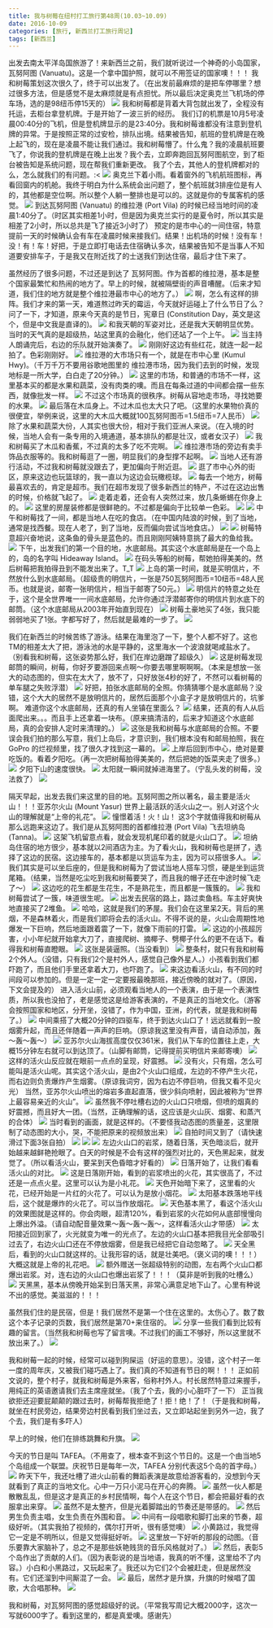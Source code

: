 ```yaml
---
title: 我与树莓在纽村打工旅行第48周(10.03~10.09)
date: 2016-10-09
categories: [旅行, 新西兰打工旅行周记]
tags: [新西兰]    
---
```






出发去南太平洋岛国旅游了！来新西兰之前，我们就听说过一个神奇的小岛国家，瓦努阿图 (Vanuatu)。这是一个拿中国护照，就可以不用签证的国家噢！！！
我和树莓策划这次很久了，终于可以出发了。（在出发前最麻烦的是把车停哪里？想过很多方法，但是感觉不是太麻烦就是有点担忧。所以最后决定奥克兰飞机场的停车场，选的是98纽币停15天的）
![](/event/2016_10_09_p1.jpg)
我和树莓都是背着大背包就出发了，全程没有托运，去柜台拿登机牌。于是开始了一波三折的经历。
我们订的机票是10月5号凌晨00:40分的飞机，但是登机牌显示的是23:40分。我和树莓谁都没有注意到登机牌的异常。于是按照正常的过安检，排队出境。结果被告知，航班的登机牌是在晚上起飞的，现在是凌晨不能让我们通过。我和树莓懵了。什么鬼？我的凌晨航班要飞了，你说我的登机牌是在晚上出发？我个去，立即奔跑回瓦努阿图航空，到了柜台被告知是系统问题，现在帮我们重新更改。
我了个去，其他人的登机牌都对的么，怎么就我们的有问题。:<
![](/event/2016_10_09_p2.jpg)
奥克兰下着小雨。看着窗外的飞机航班图标，再看回窗内的机舱。我终于明白为什么系统会出问题了，整个航班就3排座位是有人的，其他都是空位啊。所以整个人躺一整排也是可以的。这就是你的专属客机的感觉。
![](/event/2016_10_09_p3.jpg)
到达瓦努阿图 (Vanuatu) 的维拉港 (Port Vila) 的时候已经当地时间的凌晨1:40分了。（时区其实相差1小时，但是因为奥克兰实行的是夏令时，所以其实是相差了2小时，所以总共是飞了接近3小时了）
预定的是市中心的一间住宿，特意提前一天的时候确认会有车在凌晨时候来接我们。结果！出机场的时候！没有车！没！有！车！好把，于是立即打电话去住宿确认多次，结果被告知不是当事人不知道要安排车子，于是我又在附近找了的士送我们到达住宿，最后才住下来了。

虽然经历了很多问题，不过还是到达了 瓦努阿图。作为首都的维拉港，基本是整个国家最繁忙和热闹的地方了。早上的时候，就被隔壁街的声音嘈醒。（后来才知道，我们住的地方就是整个维拉港最市中心的地方了。）
![](/event/2016_10_09_p4.jpg)
啊，怎么有这样的排阵。我们才来的第一天，难道熬过昨天的霉运，今天就好运碰上了什么节日了么？问了一下，才知道，原来今天真的是节日，宪章日 (Constitution Day，英文是这个，但是中文我是直译的)。
![](/event/2016_10_09_p5.jpg)
和我天朝的军姿对比，还是我大天朝明显优势。当时的天气真的是超级热，站这里真的会融化，他们还站了一个上午。
![](/event/2016_10_09_p6.jpg)
当主持人朗诵完后，右边的乐队就开始演奏了。
![](/event/2016_10_09_p7.jpg)
刚刚好这边有些红花，就连一起一起拍了。色彩刚刚好。
![](/event/2016_10_09_p8.jpg)
维拉港的大市场只有一个，就是在市中心里 (Kumul Hwy)。（千万千万不要用谷歌地图里的 维拉港市场，因为我们去到的时候，发现地标是一所大学，白白走了20分钟。）
![](/event/2016_10_09_p9.jpg)
这里的市场，和普通的市场不一样，这里基本买的都是水果和蔬菜，没有肉类的噢。而且在每条过道的中间都会摆一些东西，就像批发一样。
![](/event/2016_10_09_p10.jpg)
不过这个市场真的很秩序。树莓从容地走市场，寻找她要的水果。
![](/event/2016_10_09_p11.jpg)
最后落在木瓜身上。不过木瓜也太大只了吧。（这里的水果物价真的很便宜，举例来说，这里的大木瓜大概就100瓦努阿图币=1.5纽币=7人民币）
![](/event/2016_10_09_p12.jpg)
除了水果和蔬菜大份，人其实也很大份，相对于我们亚洲人来说。（在入境的时候，当地人会有一条专用的入境通道，基本排队的都是壮汉，或者女汉子）
![](/event/2016_10_09_p13.jpg)
我和树莓买了木瓜和香蕉，不过真的太多了吃不完啊。
![](/event/2016_10_09_p14.jpg)
维拉港市场的旁边有卖手饰品衣服等的。我和树莓逛了一圈，明显我们的身型撑不起啊。
![](/event/2016_10_09_p15.jpg)
当地人还有游行活动，不过我和树莓就没跟去了，更加偏向于附近逛。
![](/event/2016_10_09_p17.jpg)
逛了市中心外的街区，原来这边也玩篮球的，我一直以为这边会玩橄榄球。
![](/event/2016_10_09_p18.jpg)
每去一个地方，树莓最喜欢去的，肯定是超市。我们在超市发现了很多新西兰的特产，不过在这边出售的时候，价格就飞起了。
![](/event/2016_10_09_p19.jpg)
走着走着，还会有人突然过来，放几条蜥蜴在你身上的。
![](/event/2016_10_09_p20.jpg)
这里的房屋装修都是很鲜艳的。不过都是偏向于比较单一色彩。
![](/event/2016_10_09_p21.jpg)
![](/event/2016_10_09_p22.jpg)
中午和树莓找了一间，都是当地人在吃的食店。（在中国内陆浪的时候，到了当地，通常是找西餐。现在人老了，到了当地，反而偏向尝试当地食店。）
![](/event/2016_10_09_p23.jpg)
![](/event/2016_10_09_p24.jpg)
树莓特意超兴奋地说，这条鱼的骨头是蓝色的。而且刚刚阿姨特意挑了最大的鱼给我。
![](/event/2016_10_09_p25.jpg)
下午，出发我们的第一个目的地，水底邮局。其实这个水底邮局是在一个岛上的，岛的名字叫 Hideaway Island。
![](/event/2016_10_09_p26.jpg)
在码头等船的树莓，帮她拍得美美的。然后树莓把我拍得丑到不能发出来了。T_T
![](/event/2016_10_09_p27.jpg)
上岛的第一时间，就是买明信片，不然放什么到水底邮局。（超级贵的明信片，一张是750瓦努阿图币=10纽币=48人民币。也就是说，邮寄一张明信片，相当于邮寄了50元。）
![](/event/2016_10_09_p28.jpg)
明信片的特意之处在于，这个是全世界唯一一间水底邮局，允许你通过浮潜邮寄你的明信片到水底下的邮筒。（这个水底邮局从2003年开始直到现在）
![](/event/2016_10_09_p29.jpg)
树莓土豪地买了4张，我只能弱弱地买了1张。字都写好了，然后就是最难的一步了。
![](/event/2016_10_09_p30.jpg)

我们在新西兰的时候苦练了游泳。结果在海里泡了一下，整个人都不好了。这也TM的相差太大了把，游泳池的水是平静的，这里海水一个波浪就喝咸盐水了。（别看我和树莓，这张姿势那么好，我们在岸边磨蹭了超级久）
![](/event/2016_10_09_p31.jpg)
这是树莓发现邮筒的瞬间，树莓，你好歹要游回来点啊～你要去哪里啊啊啊。（本来是想放一张大的动态图的，但实在太大了，放不了，只好放张4秒的好了，不然可以看树莓的单车腿之失败浮潜）
![](/event/2016_10_09_p32.gif.jpg)
好把，拍张水底邮局的全照。你猜猜哪个是水底邮局？没错，这个大大的居然不是放明信片的，居然后面那个小盒子才是放明信片的，坑爹啊。
难道你这个水底邮局，还真的有人坐镇在里面么？
![](/event/2016_10_09_p33.jpg)
结果，还真的有人从后面爬出来。。。而且手上还拿着一块布。（原来搞清洁的，后来才知道这个水底邮局，真的会安排人定时来清理的。）
![](/event/2016_10_09_p34.jpg)
这张是我和树莓与水底邮局的合照。不要误会我们拍的那么写意，我们上岛后，才意识到，我们根本没有和邮局拍照，我在 GoPro 的烂视频里，找了很久才找到这一幕的。
![](/event/2016_10_09_p35.jpg)
上岸后回到市中心，绝对是要吃饭的。看着夕阳吃。（再一次把树莓拍得美美的，然后把她的饭菜夹走了很多。）
![](/event/2016_10_09_p36.jpg)
夕阳下山的速度很快。
![](/event/2016_10_09_p37.jpg)
太阳就一瞬间就掉进海里了。（宁乱头发的树莓，没法救了）
![](/event/2016_10_09_p38.jpg)

隔天早起，出发去我们来这里的目的地。瓦努阿图之所以著名，最主要是活火山！！！亚苏尔火山 (Mount Yasur) 世界上最活跃的活火山之一。别人对这个火山的理解就是“上帝的礼花”。
![](/event/2016_10_09_p39.jpg)
憧憬着活！火！山！ 这3个字就值得我和树莓从那么远跑来这边了。我们是从瓦努阿图的首都维拉港 (Port Vila) 飞去坦纳岛 (Tanna)。
![](/event/2016_10_09_p40.jpg)
这架飞机留意点看，就会发现机尾印着的就是火山口了。
![](/event/2016_10_09_p41.jpg)
坦纳岛住宿的地方很少，基本就以2间酒店为主。为了看火山，我和树莓也是拼了，选择了这边的民宿。这边接车的，基本都是以货运车为主，因为可以搭很多人。
![](/event/2016_10_09_p42.jpg)
我们其实是可以坐后座的，但是我和树莓为了尝试当地人搭车习惯，硬是坐到运货尾箱。（结果，当然是吃尘吃到我和树莓要哭了，而且我的帽子还在中途时候飞走了～）
![](/event/2016_10_09_p43.jpg)
这边吃的花生都是生花生，不是熟花生，而且都是一簇簇的。
![](/event/2016_10_09_p44.jpg)
我和树莓尝试了一簇，味道很生呢。
![](/event/2016_10_09_p45.jpg)
出发去民宿的路上，路过卖鱼档。车主好爽快地直接买了2堆鱼。
![](/event/2016_10_09_p46.jpg)
哈哈，这就是我们的茅屋。我们会在这里呆2天。背后的黑烟，不是森林着火，而是我们即将会去的活火山。不得不说的是，火山会周期性地爆发一下巨响，然后地面跟着震了一下，就像下雨前的打雷。
![](/event/2016_10_09_p47.jpg)
这边的小孩超厉害，小小年纪就开始拿大刀了，直接爬树、摘椰子、劈椰子什么的更不在话下。看得我和树莓直瞪眼。
![](/event/2016_10_09_p48.jpg)
这张是装逼照。（当没看到）
![](/event/2016_10_09_p49.jpg)
整条村，就只有我和树莓2个外人。（没错，只有我们2个是村外人，感觉自己像外星人。）小孩看到我们都吓跑了，而且他们手里还拿着大刀，也吓跑了。
![](/event/2016_10_09_p50.jpg)
来这边看活火山，有不同的时间段可以参加的。但是一定一定一定要报最晚那班，接近傍晚的就对了。（原因，下文会提及的）
进入活火山前，必须观看当地人的一个表演，由于是一个表演性质，所以我也没拍了，老是感觉这是给游客表演的，不是真正的当地文化。（游客会按照国家和地区，分开坐，没错了，作为中国，亚洲，的代表，就是我和树莓了。）
![](/event/2016_10_09_p51.jpg)
中间乘搭了大概20分钟的四驱车，终于到达火山口了！远远就看到一股烟雾升起，而且还伴随着一声声的巨响。（原谅我这里没有声音，请自动添加，轰～轰～轰～）
![](/event/2016_10_09_p52.jpg)
亚苏尔火山海拔高度仅仅361米，我们从下车的位置往上走，大概15分钟左右就可以到达顶了。（山脚有邮筒，记得提前买明信片来邮寄噢）
![](/event/2016_10_09_p53.jpg)
这样的活火山反应就在眼前一点点的呈现，好震撼。
![](/event/2016_10_09_p54.jpg)
没有火，只有烟，怎么可能叫是活火山呢。其实这个活火山，是由2个火山口组成，左边的不停产生火花，而右边则负责爆炸产生烟雾。（原谅我词穷，因为右边不停巨响，但我又看不见火光）
当然，亚苏尔火山喷出的熔岩多直起直落，很少斜向喷射，因此被称为“世界上最容易亲近的火山”。
![](/event/2016_10_09_p55.jpg)
虽然我不停吐槽右边的火山口只喷烟，但喷的烟真的好震撼，而且好大一团。（当然，正确理解的话，这应该是火山灰、烟雾、和蒸汽的合体）
![](/event/2016_10_09_p56.jpg)
当时看到的画面，就是这样的。（不要怪我动态图的质量差，这里限制了动态图的大小，哭，不能把原来的视频放出来）
![](/event/2016_10_09_p57.gif.jpg)
自拍时间又到了（请快速滑过下面3张自拍）
![](/event/2016_10_09_p58.jpg)
![](/event/2016_10_09_p59.jpg)
![](/event/2016_10_09_p60.jpg)
左边火山口的岩浆，随着日落，天色暗淡后，就开始越来越鲜艳抢眼了。白天的时候是不会有这样的强烈对比的，天色黑起来，就发觉了。（所以看活火山，要呆到天色昏暗才好看的）
![](/event/2016_10_09_p61.jpg)
日落开始了，让我们看看活火山的对比。
![](/event/2016_10_09_p62.jpg)
这是日落刚开始，看到的岩浆喷出的火花，其实很高了，不过还是一点点火星。这里可以认为是小礼花。
![](/event/2016_10_09_p63.jpg)
天色开始暗下来了，这里看的火花，已经开始是一片红的火花了。可以认为是放小烟花。
![](/event/2016_10_09_p64.jpg)
太阳基本跌落地平线后，这个就是爆炸的火花了。可以当作放烟花。
![](/event/2016_10_09_p65.jpg)
天色基本黑了，看这个活火山的效果图就是这样的。你会肉眼，超清120%，看到岩浆的火花如何从底部慢慢向上爆出外溢。（请自动配音量效果～轰～轰～轰～，这样看活火山才带感）
![](/event/2016_10_09_p66.gif.jpg)
太阳接近回到家了，火光就变为唯一的光点了。左边的火山口基本把我目光全部吸引过去了，右边火山口还在不停放烟雾，但是我已经把它自动忽略了。
![](/event/2016_10_09_p67.jpg)
天全黑后，看到的火山口就这样的。让我形容的话，就是壮美吧。（褒义词的噢！！！）大概这就是上帝的礼花吧。
![](/event/2016_10_09_p68.jpg)
额外赠送一张超级特别的动图，左右两个火山口都爆出岩浆。对，连右边的火山口也爆出岩浆了！！！（莫非是听到我的吐槽么）
![](/event/2016_10_09_p69.gif.jpg)
天黑黑，基本从傍晚开始呆到日落天黑，非常心满意足地下山了。心里有种说不出的感觉。美滋滋的！！！

虽然我们住的是民宿，但是！我们居然不是第一个住在这里的。太伤心了。数了数这个本子记录的页数，我们居然是第70+来住宿的。
![](/event/2016_10_09_p70.jpg)
分享一些我们看到比较有趣的留言。（当然我和树莓也写了留言噢。不过我们的画工不够好，所以这里就不放出来了。）
![](/event/2016_10_09_p71.jpg)

我和树莓一起的时候，经常可以碰到狗屎运（好运的意思）。没错，这个村子一年一度的周年庆，又被我们碰巧遇上了。我们真的不知道有节日的啊！！！
正如前文说的，整个村子，就我和树莓是外来客，俗称村外人。村长居然特意过来握手，用纯正的英语邀请我们去主席座就坐。（我了个去，我的小心脏吓了一下）
正当我欲拒还迎要屁颠颠的跟过去时，树莓帮我拒绝了！拒！绝！了！（于是我和树莓，就坐在村民旁边，结果旁边村民看到我们坐过去，又立即站起坐到另外一边，我了个去，我们是有多吓人）

早上的时候，他们在排练跳舞和升旗。
![](/event/2016_10_09_p72.jpg)

今天的节日是叫 TAFEA。（不用查了，根本查不到这个节日的。这是一个由当地5个岛组成一个联盟。庆祝节日是每年一次，TAFEA 分别代表这5个岛的首字母。）
![](/event/2016_10_09_p73.jpg)
昨天下午，我还吐槽了进火山前看的舞蹈表演是故意给游客看的，没想到今天就看到了真正的当地文化。心中一万只小泥马在开心的奔腾。
![](/event/2016_10_09_p74.jpg)
虽然一伙人都是散散乱乱，但是这才是真正的乡村民情啊，每个人在这个节日，都会把最好看的衣服拿出来穿。
![](/event/2016_10_09_p75.jpg)
虽然不是太整齐，但是光着脚踏出的节奏还是带感的。
![](/event/2016_10_09_p76.jpg)
然后男生负责主唱，女生负责在外围和音。
![](/event/2016_10_09_p77.jpg)
中间有一段唱歌和脚打出来的节奏，超级好听。（其实我拍了视频的，偶尔打开听，很有感觉噢）
![](/event/2016_10_09_p78.jpg)
小黄路过，我觉得它一定是不明所以，但是又觉得挺好听。
![](/event/2016_10_09_p79.jpg)
这里放一下好听的那段的动图。（音乐要靠大家脑补了，总之不是那些妖艳贱货的音乐风格就对了。）
![](/event/2016_10_09_p80.gif.jpg)
然后，表彰5个岛作出了贡献的人们。（因为表彰说的是当地语，我真的听不懂，这里给不了内容。）小白和小黑路过，又玩起来了。我还以为它们2个会被赶走，但是居然没有。它们还溜到中间厮混了一会。
![](/event/2016_10_09_p81.jpg)
最后，居然才是升旗，升旗的时候唱了国歌，大合唱那种。
![](/event/2016_10_09_p82.jpg)

我和树莓，对瓦努阿图的感觉超级好的说。（平常我写周记大概2000字，这次一写就6000字了。看到这里的，都是真爱噢。感谢先）